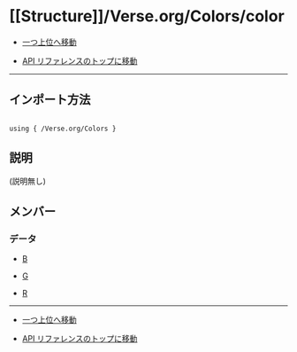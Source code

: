# [[Structure]]/Verse.org/Colors/color

- [一つ上位へ移動](../main.md)

- [API リファレンスのトップに移動](/main.md)

---

## インポート方法

```verse

using { /Verse.org/Colors }

```

## 説明

(説明無し)

## メンバー

### データ

- [B](./D_B/main.md)

- [G](./D_G/main.md)

- [R](./D_R/main.md)

---

- [一つ上位へ移動](../main.md)

- [API リファレンスのトップに移動](/main.md)
